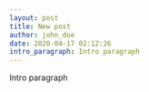 ```yaml
---
layout: post
title: New post
author: john_doe
date: 2020-04-17 02:12:26
intro_paragraph: Intro paragraph
---
```

Intro paragraph